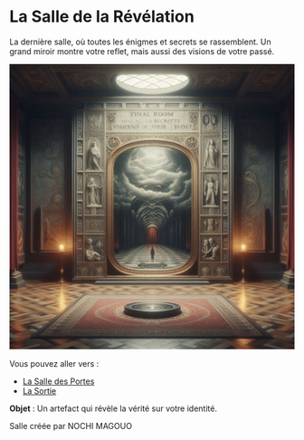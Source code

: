 # La Salle de la Révélation

La dernière salle, où toutes les énigmes et secrets se rassemblent. Un grand miroir montre votre reflet, mais aussi des visions de votre passé.

![Salle de la Révélation](../images/room_15.jpeg)


Vous pouvez aller vers :
- [La Salle des Portes](salle14.md)
- [La Sortie](index.md)

**Objet** : Un artefact qui révèle la vérité sur votre identité.

Salle créée par NOCHI MAGOUO
